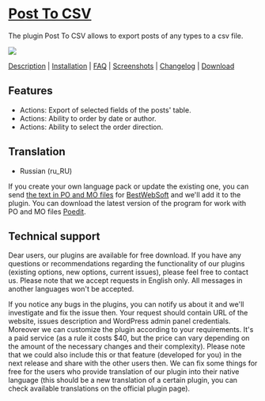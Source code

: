 <a href="http://bestwebsoft.com/plugin/post-to-csv/" target=_blank>Post To CSV</a>
===========

The plugin Post To CSV allows to export posts of any types to a csv file.

<img src="http://bestwebsoft.com/wp-content/uploads/2014/02/post-to-csv-banner-website.jpg" />

<a href="http://bestwebsoft.com/plugin/post-to-csv/#description" target=_blank>Description</a> | 
<a href="http://bestwebsoft.com/plugin/post-to-csv/#installation" target=_blank>Installation</a> | 
<a href="http://bestwebsoft.com/plugin/post-to-csv/#faq" target=_blank>FAQ</a> | 
<a href="http://bestwebsoft.com/plugin/post-to-csv/#screenshots" target=_blank>Screenshots</a> | 
<a href="http://bestwebsoft.com/plugin/post-to-csv/#changelog" target=_blank>Changelog</a> | 
<a href="http://bestwebsoft.com/plugin/post-to-csv/#download" target=_blank>Download</a>


Features
-----------------------------
* Actions: Export of selected fields of the posts' table.
* Actions: Ability to order by date or author.
* Actions: Ability to select the order direction.

Translation
-----------------------------
* Russian (ru_RU)

If you create your own language pack or update the existing one, you can send <a href="http://codex.wordpress.org/Translating_WordPress" target="_blank">the text in PO and MO files</a> for <a href="http://support.bestwebsoft.com" target="_blank">BestWebSoft</a> and we'll add it to the plugin. You can download the latest version of the program for work with PO and MO files <a href="http://www.poedit.net/download.php" target="_blank">Poedit</a>.


Technical support
-----------------------------
Dear users, our plugins are available for free download. If you have any questions or recommendations regarding the functionality of our plugins (existing options, new options, current issues), please feel free to contact us. Please note that we accept requests in English only. All messages in another languages won't be accepted.

If you notice any bugs in the plugins, you can notify us about it and we'll investigate and fix the issue then. Your request should contain URL of the website, issues description and WordPress admin panel credentials.
Moreover we can customize the plugin according to your requirements. It's a paid service (as a rule it costs $40, but the price can vary depending on the amount of the necessary changes and their complexity). Please note that we could also include this or that feature (developed for you) in the next release and share with the other users then. 
We can fix some things for free for the users who provide translation of our plugin into their native language (this should be a new translation of a certain plugin, you can check available translations on the official plugin page).
